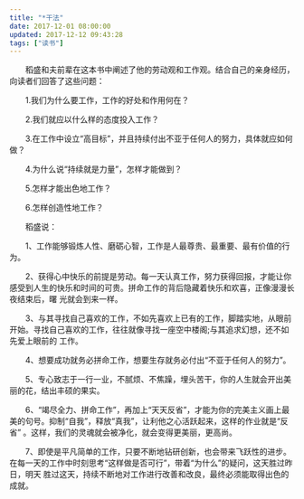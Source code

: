```yaml
---
title: "*干法"
date: 2017-12-01 08:00:00
updated: 2017-12-12 09:43:28
tags: ["读书"]
---
```

　　稻盛和夫前辈在这本书中阐述了他的劳动观和工作观。结合自己的亲身经历，向读者们回答了这些问题：

　　1.我们为什么要工作，工作的好处和作用何在？

　　2.我们就应以什么样的态度投入工作？

　　3.在工作中设立“高目标”，并且持续付出不亚于任何人的努力，具体就应如何做？

　　4.为什么说“持续就是力量”，怎样才能做到？

　　5.怎样才能出色地工作？

　　6.怎样创造性地工作？

  

  

　　稻盛说：

　　1、工作能够锻炼人性、磨砺心智，工作是人最尊贵、最重要、最有价值的行为。

　　2、获得心中快乐的前提是劳动。每一天认真工作，努力获得回报，才能让你感受到人生的快乐和时间的可贵。拼命工作的背后隐藏着快乐和欢喜，正像漫漫长夜结束后，曙
光就会到来一样。

　　3、与其寻找自己喜欢的工作，不如先喜欢上已有的工作，脚踏实地，从眼前开始。寻找自己喜欢的工作，往往就像寻找一座空中楼阁;与其追求幻想，还不如先爱上眼前的
工作。

　　4、想要成功就务必拼命工作，想要生存就务必付出“不亚于任何人的努力”。

　　5、专心致志于一行一业，不腻烦、不焦躁，埋头苦干，你的人生就会开出美丽的花，结出丰硕的果实。

　　6、“竭尽全力、拼命工作”，再加上“天天反省”，才能为你的完美主义画上最美的句号。抑制“自我”，释放“真我”，让利他之心活跃起来，这样的作业就是“反省”
。这样，我们的灵魂就会被净化，就会变得更美丽，更高尚。

　　7、即使是平凡简单的工作，只要不断地钻研创新，也会带来飞跃性的进步。在每一天的工作中时刻思考“这样做是否可行”，带着“为什么”的疑问，这天胜过昨日，明天
胜过这天，持续不断地对工作进行改善和改良，最终必须能取得出色的成就。

  

